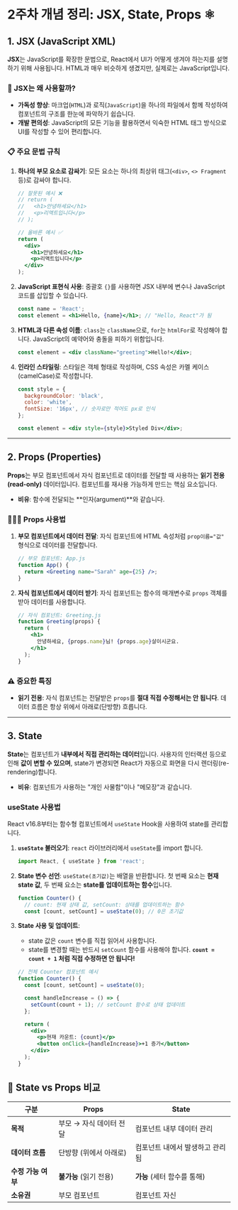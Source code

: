 # 2주차 개념 정리: JSX, State, Props ⚛️

## 1. JSX (JavaScript XML)

**JSX**는 JavaScript를 확장한 문법으로, React에서 UI가 어떻게 생겨야 하는지를 설명하기 위해 사용됩니다. HTML과 매우 비슷하게 생겼지만, 실제로는 JavaScript입니다.

### 🤔 JSX는 왜 사용할까?

- **가독성 향상**: 마크업(`HTML`)과 로직(`JavaScript`)을 하나의 파일에서 함께 작성하여 컴포넌트의 구조를 한눈에 파악하기 쉽습니다.
- **개발 편의성**: JavaScript의 모든 기능을 활용하면서 익숙한 HTML 태그 방식으로 UI를 작성할 수 있어 편리합니다.

### 📋 주요 문법 규칙

1.  **하나의 부모 요소로 감싸기**: 모든 요소는 하나의 최상위 태그(`<div>`, `<> Fragment` 등)로 감싸야 합니다.

    ```jsx
    // 잘못된 예시 ❌
    // return (
    //   <h1>안녕하세요</h1>
    //   <p>리액트입니다</p>
    // );

    // 올바른 예시 ✅
    return (
      <div>
        <h1>안녕하세요</h1>
        <p>리액트입니다</p>
      </div>
    );
    ```

2.  **JavaScript 표현식 사용**: 중괄호 `{}`를 사용하면 JSX 내부에 변수나 JavaScript 코드를 삽입할 수 있습니다.

    ```jsx
    const name = 'React';
    const element = <h1>Hello, {name}</h1>; // "Hello, React"가 됨
    ```

3.  **HTML과 다른 속성 이름**: `class`는 `className`으로, `for`는 `htmlFor`로 작성해야 합니다. JavaScript의 예약어와 충돌을 피하기 위함입니다.

    ```jsx
    const element = <div className="greeting">Hello!</div>;
    ```

4.  **인라인 스타일링**: 스타일은 객체 형태로 작성하며, CSS 속성은 카멜 케이스(camelCase)로 작성합니다.

    ```jsx
    const style = {
      backgroundColor: 'black',
      color: 'white',
      fontSize: '16px', // 숫자로만 적어도 px로 인식
    };

    const element = <div style={style}>Styled Div</div>;
    ```

---

## 2. Props (Properties)

**Props**는 부모 컴포넌트에서 자식 컴포넌트로 데이터를 전달할 때 사용하는 **읽기 전용(read-only)** 데이터입니다. 컴포넌트를 재사용 가능하게 만드는 핵심 요소입니다.

- **비유**: 함수에 전달되는 **인자(argument)**와 같습니다.

### 👨‍👩‍👧 Props 사용법

1.  **부모 컴포넌트에서 데이터 전달**: 자식 컴포넌트에 HTML 속성처럼 `prop이름="값"` 형식으로 데이터를 전달합니다.

    ```jsx
    // 부모 컴포넌트: App.js
    function App() {
      return <Greeting name="Sarah" age={25} />;
    }
    ```

2.  **자식 컴포넌트에서 데이터 받기**: 자식 컴포넌트는 함수의 매개변수로 `props` 객체를 받아 데이터를 사용합니다.

    ```jsx
    // 자식 컴포넌트: Greeting.js
    function Greeting(props) {
      return (
        <h1>
          안녕하세요, {props.name}님! {props.age}살이시군요.
        </h1>
      );
    }
    ```

### ⚠️ 중요한 특징

- **읽기 전용**: 자식 컴포넌트는 전달받은 `props`를 **절대 직접 수정해서는 안 됩니다**. 데이터 흐름은 항상 위에서 아래로(단방향) 흐릅니다.

---

## 3. State

**State**는 컴포넌트가 **내부에서 직접 관리하는 데이터**입니다. 사용자의 인터랙션 등으로 인해 **값이 변할 수 있으며**, state가 변경되면 React가 자동으로 화면을 다시 렌더링(re-rendering)합니다.

- **비유**: 컴포넌트가 사용하는 "개인 사물함"이나 "메모장"과 같습니다.

### useState 사용법

React v16.8부터는 함수형 컴포넌트에서 `useState` Hook을 사용하여 state를 관리합니다.

1.  **`useState` 불러오기**: `react` 라이브러리에서 `useState`를 import 합니다.

    ```jsx
    import React, { useState } from 'react';
    ```

2.  **State 변수 선언**: `useState(초기값)`는 배열을 반환합니다. 첫 번째 요소는 **현재 state 값**, 두 번째 요소는 **state를 업데이트하는 함수**입니다.

    ```jsx
    function Counter() {
      // count: 현재 상태 값, setCount: 상태를 업데이트하는 함수
      const [count, setCount] = useState(0); // 0은 초기값
    ```

3.  **State 사용 및 업데이트**:

    - state 값은 `count` 변수를 직접 읽어서 사용합니다.
    - state를 변경할 때는 반드시 `setCount` 함수를 사용해야 합니다. **`count = count + 1` 처럼 직접 수정하면 안 됩니다!**

    ```jsx
    // 전체 Counter 컴포넌트 예시
    function Counter() {
      const [count, setCount] = useState(0);

      const handleIncrease = () => {
        setCount(count + 1); // setCount 함수로 상태 업데이트
      };

      return (
        <div>
          <p>현재 카운트: {count}</p>
          <button onClick={handleIncrease}>+1 증가</button>
        </div>
      );
    }
    ```

## 🔄 State vs Props 비교

| 구분               | **Props**               | **State**                       |
| ------------------ | ----------------------- | ------------------------------- |
| **목적**           | 부모 → 자식 데이터 전달 | 컴포넌트 내부 데이터 관리       |
| **데이터 흐름**    | 단방향 (위에서 아래로)  | 컴포넌트 내에서 발생하고 관리됨 |
| **수정 가능 여부** | **불가능** (읽기 전용)  | **가능** (세터 함수를 통해)     |
| **소유권**         | 부모 컴포넌트           | 컴포넌트 자신                   |
